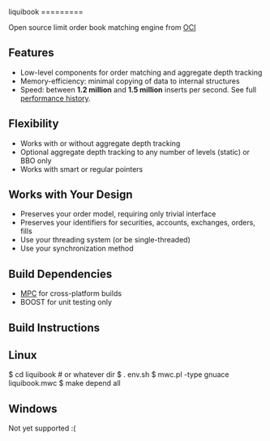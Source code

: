liquibook =========

Open source limit order book matching engine from [OCI](http://ociweb.com)

## Features
* Low-level components for order matching and aggregate depth tracking
* Memory-efficiency: minimal copying of data to internal structures
* Speed: between __1.2 million__ and __1.5 million__ inserts per second.  See full [performance history](liquibook/blob/master/PERFORMANCE.md).

## Flexibility
* Works with or without aggregate depth tracking
* Optional aggregate depth tracking to any number of levels (static) or BBO only
* Works with smart or regular pointers

## Works with Your Design
* Preserves your order model, requiring only trivial interface
* Preserves your identifiers for securities, accounts, exchanges, orders, fills
* Use your threading system (or be single-threaded)
* Use your synchronization method

Build Dependencies
------------------

* [MPC](http://www.ociweb.com/products/mpc) for cross-platform builds
* BOOST for unit testing only

Build Instructions
------------------

## Linux

$ cd liquibook # or whatever dir
$ . env.sh
$ mwc.pl -type gnuace liquibook.mwc
$ make depend all

## Windows

Not yet supported  :(
